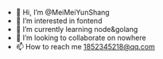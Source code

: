 - 👋 Hi, I’m @MeiMeiYunShang
- 👀 I’m interested in fontend
- 🌱 I’m currently learning node&golang
- 💞️ I’m looking to collaborate on nowhere
- 📫 How to reach me 1852345218@qq.com
